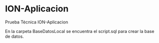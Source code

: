 # ION-Aplicacion
Prueba Técnica ION-Aplicacion

En la carpeta BaseDatosLocal se encuentra el script.sql para crear la base de datos.
